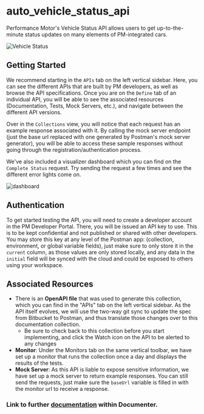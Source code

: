 # auto_vehicle_status_api
Performance Motor's Vehicle Status API allows users to get up-to-the-minute status updates on many elements of PM-integrated cars. 


![Vehicle Status](https://user-images.githubusercontent.com/20145532/130462680-1ccaee0c-a528-42d7-9871-309b0de5ad8f.png)


## Getting Started
We recommend starting in the `APIs` tab on the left vertical sidebar. Here, you can see the different APIs that are built by PM developers, as well as browse the API specifications. Once you are on the `Define` tab of an individual API, you will be able to see the associated resources (Documentation, Tests, Mock Servers, etc.), and navigate between the different API versions. 

Over in the `Collections` view, you will notice that each request has an example response associated with it. By calling the mock server endpoint (just the base url replaced with one generated by Postman's mock server generator), you will be able to access these sample responses without going through the registration/authentication process.

We've also included a visualizer dashboard which you can find on the `Complete Status` request. Try sending the request a few times and see the different error lights come on.

![dashboard](https://user-images.githubusercontent.com/20145532/131050307-25ab8a80-9366-475d-a66e-69247ba0a420.png)


## Authentication
To get started testing the API, you will need to create a developer account in the PM Developer Portal. There, you will be issued an API key to use. This is to be kept confidential and not published or shared with other developers. You may store this key at any level of the Postman app: (collection, environment, or global variable fields), just make sure to only store it in the `current` column, as those values are only stored locally, and any data in the `initial` field will be synced with the cloud and could be exposed to others using your workspace.


## Associated Resources
- There is an **OpenAPI file** that was used to generate this collection, which you can find in the "APIs" tab on the left vertical sidebar. As the API itself evolves, we will use the two-way git sync to update the spec from Bitbucket to Postman, and thus translate those changes over to this documentation collection. 
  - Be sure to check back to this collection before you start implementing, and click the Watch icon on the API to be alerted to any changes
- **Monitor**: Under the Monitors tab on the same vertical toolbar, we have set up a monitor that runs the collection once a day and displays the results of the tests. 
- **Mock Server**: As this API is liable to expose sensitive information, we have set up a mock server to return example responses. You can still send the requests, just make sure the `baseUrl` variable is filled in with the monitor url to receive a response.

### Link to further [documentation](https://documenter.getpostman.com/view/16871416/UVBzoq5A) within Documenter.
